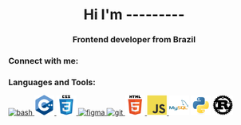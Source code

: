 <h1 align="center">Hi I'm ---------</h1>

<h3 align="center">Frontend developer from Brazil</h3>


<!-- Little Box
<p align="left"> <img src="https://komarev.com/ghpvc/?username=dsfsdfsdfsdf&label=asdasda&color=0e75b6&style=flat" alt="" /> </p> -->

<!--<p align="left"> <a href="https://github.com/ryo-ma/github-profile-trophy"><img src="https://github-profile-trophy.vercel.app/?username=AsqlFL" alt="dsfsdfsdfsdf" /></a> </p> -->

<h3 align="left">Connect with me:</h3>
<p align="left"></p>

<h3 align="left">Languages and Tools:</h3>
<p align="left"> 

<a href="https://www.gnu.org/software/bash/" target="_blank" rel="noreferrer"><img src="https://www.vectorlogo.zone/logos/gnu_bash/gnu_bash-icon.svg" alt="bash" width="40" height="40"/> </a>
<a href="https://www.w3schools.com/cpp/" target="_blank" rel="noreferrer"> <img src="https://raw.githubusercontent.com/devicons/devicon/master/icons/cplusplus/cplusplus-original.svg" alt="cplusplus" width="40" height="40"/> </a>
<a href="https://www.w3schools.com/css/" target="_blank" rel="noreferrer"><img src="https://raw.githubusercontent.com/devicons/devicon/master/icons/css3/css3-original-wordmark.svg" alt="css3" width="40" height="40"/> </a>
<a href="https://www.figma.com/" target="_blank" rel="noreferrer"> <img src="https://www.vectorlogo.zone/logos/figma/figma-icon.svg" alt="figma" width="40" height="40"/> </a>
<a href="https://git-scm.com/" target="_blank" rel="noreferrer"> <img src="https://www.vectorlogo.zone/logos/git-scm/git-scm-icon.svg" alt="git" width="40" height="40"/> </a>
<a href="https://www.w3.org/html/" target="_blank" rel="noreferrer"> <img src="https://raw.githubusercontent.com/devicons/devicon/master/icons/html5/html5-original-wordmark.svg" alt="html5" width="40" height="40"/> </a>
<a href="https://developer.mozilla.org/en-US/docs/Web/JavaScript" target="_blank" rel="noreferrer"> <img src="https://raw.githubusercontent.com/devicons/devicon/master/icons/javascript/javascript-original.svg" alt="javascript" width="40" height="40"/> </a>
<a href="https://www.mysql.com/" target="_blank" rel="noreferrer"> <img src="https://raw.githubusercontent.com/devicons/devicon/master/icons/mysql/mysql-original-wordmark.svg" alt="mysql" width="40" height="40"/></a>
<a href="https://www.python.org" target="_blank" rel="noreferrer"> <img src="https://raw.githubusercontent.com/devicons/devicon/master/icons/python/python-original.svg" alt="python" width="40" height="40"/></a>
<a href="https://www.rust-lang.org" target="_blank" rel="noreferrer"> <img src="https://raw.githubusercontent.com/devicons/devicon/master/icons/rust/rust-plain.svg" alt="rust" width="40" height="40"/> </a> </p>

<!-- <p><img align="left" src="https://github-readme-stats.vercel.app/api/top-langs?username=dsfsdfsdfsdf&show_icons=true&locale=en&layout=compact" alt="dsfsdfsdfsdf" /></p> 

<p>&nbsp;<img align="center" src="https://github-readme-stats.vercel.app/api?username=dsfsdfsdfsdf&show_icons=true&locale=en" alt="dsfsdfsdfsdf" /></p>

<p><img align="center" src="https://github-readme-streak-stats.herokuapp.com/?user=dsfsdfsdfsdf&" alt="dsfsdfsdfsdf" /></p>

-->
